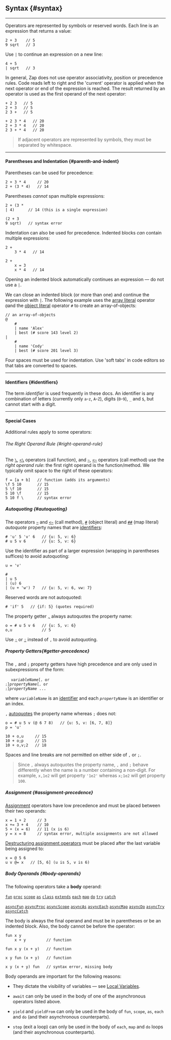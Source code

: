 ## Syntax {#syntax}

---

Operators are represented by symbols or reserved words. Each line is an expression that returns a value:

```
2 + 3    // 5
9 sqrt   // 3
```

Use `|` to continue an expression on a new line:

```
4 + 5
| sqrt   // 3
```

In general, Zap does not use operator associativity, position or precedence rules. Code reads left to right and the 'current' operator is applied when the next operator or end of the expression is reached. The result returned by an operator is used as the first operand of the next operator:

```
+ 2 3   // 5
2 + 3   // 5
2 3 +   // 5

+ 2 3 * 4   // 20
2 + 3 * 4   // 20
2 3 + * 4   // 20
```

> If adjacent operators are represented by symbols, they must be separated by whitespace.

---

#### Parentheses and Indentation {#parenth-and-indent}

Parentheses can be used for precedence:

```
2 + 3 * 4     // 20
2 + (3 * 4)   // 14
```

Parentheses *cannot* span multiple expressions:

```
2 + (3 *
| 4)      // 14 (this is a single expression)

(2 + 3
9 sqrt)   // syntax error   
```

Indentation can also be used for precedence. Indented blocks *can* contain multiple expressions:

```
2 + 
    3 * 4   // 14

2 + 
    x = 3
    x * 4   // 14    
```

Opening an indented block automatically continues an expression &mdash; do not use a `|`.

We can close an indented block (or more than one) and continue the expression with `|`. The following example uses the [array literal](#arrays) operator `@`and the [object literal](#objects-and-maps) operator `#` to create an array-of-objects:

```
// an array-of-objects
@
    #
    | name 'Alex'
    | best (# score 143 level 2)
| 
    #
    | name 'Cody'
    | best (# score 201 level 3)
```

Four spaces must be used for indentation. Use 'soft tabs' in code editors so that tabs are converted to spaces.

---

#### Identifiers {#identifiers}

The term _identifier_ is used frequently in these docs. An identifier is any combination of letters (currently only `a`-`z`, `A`-`Z`), digits (`0`-`9`), `_` and `$`, but cannot start with a digit. 

---

#### Special Cases

Additional rules apply to some operators:

###### The Right Operand Rule {#right-operand-rule}

The [`\`](#calling-functions), [`<\`](#return-first) operators (call function), and [`~`](#calling-methods), [`<~`](#return-first) operators (call method) use the _right operand rule_: the first right operand is the function/method. We typically omit space to the right of these operators:

```
f = [a + b]   // function (adds its arguments)
\f 5 10       // 15
5 \f 10       // 15
5 10 \f       // 15
5 10 f \      // syntax error
```

##### Autoquoting {#autoquoting}

The operators [`~`](#calling-methods) and [`<~`](#return-first) (call method), [`#`](#objects-and-maps) (object literal) and [`##`](#objects-and-maps) (map literal) _autoquote_ property names that are [identifiers](#identifiers):

```
# 'u' 5 'v' 6   // {u: 5, v: 6}
# u 5 v 6       // {u: 5, v: 6}
```
Use the identifier as part of a larger expression (wrapping in parentheses suffices) to avoid autoquoting:

```
u = 'v'

# 
| u 5
| (u) 6
| (u + 'w') 7   // {u: 5, v: 6, vw: 7}
```

Reserved words are not autoquoted:

```
# 'if' 5   // {if: 5} (quotes required)
```

The property getter [`,`](#comma-getter) always autoquotes the property name:

```
o = # u 5 v 6   // {u: 5, v: 6}
o,u             // 5         
```

Use [`;`](#comma-getter) or [`:`](#colon-getter) instead of `,` to avoid autoquoting.

##### Property Getters{#getter-precedence}

The `,` and `;` property getters have high precedence and are only used in subexpressions of the form:

&emsp; <code><i>variableName</i>[`,` or `;`]<i>propertyName</i>[`,` or `;`]<i>propertyName</i> ...</code>

where <code><i>variableName</i></code> is an [identifier](#identifiers) and each <code><i>propertyName</i></code> is an identifier or an index.

`,` [autoquotes](#autoquoting) the property name whereas `;` does not:

```
o = # u 5 v (@ 6 7 8)   // {u: 5, v: [6, 7, 8]}
p = 'u'

10 + o,u     // 15
10 + o;p     // 15
10 + o,v;2   // 18
```

Spaces and line breaks are not permitted on either side of `,` or `;`.

> Since `,` always autoquotes the property name, `,` and `;` behave differently when the name is a number containing a non-digit. For example, `x,1e2` will get property `'1e2'` whereas `x;1e2` will get property `100`.

##### Assignment {#assignment-precedence}

[Assignment](#assignment) operators have low precedence and must be placed between their two operands:

```
x = 1 + 2     // 3
x += 3 + 4    // 10
5 + (x = 6)   // 11 (x is 6)
y = x = 8     // syntax error, multiple assignments are not allowed 
```

[Destructuring assignment operators](#destructure-object) must be placed after the last variable being assigned to:

```
x = @ 5 6
u v @= x   // [5, 6] (u is 5, v is 6)
```

##### Body Operands {#body-operands}

The following operators take a __body__ operand:

[`fun`](#fun) [`proc`](#proc) [`scope`](#scope-op) [`as`](#as) [`class`](#class) [`extends`](#extends) [`each`](#each) [`map`](#map) [`do`](#do) [`try`](#try) [`catch`](#catch) 

[`asyncFun`](#fun) [`asyncProc`](#proc) [`asyncScope`](#scope-op) [`asyncAs`](#as) [`asyncEach`](#async-loops) [`asyncMap`](#async-loops) [`asyncDo`](#async-loops) [`asyncTry`](#try) [`asyncCatch`](#catch) 

The body is always the final operand and must be in parentheses or be an indented block. Also, the body cannot be before the operator:

```
fun x y
    x + y         // function

fun x y (x + y)   // function

x y fun (x + y)   // function

x y (x + y) fun   // syntax error, missing body
```

Body operands are important for the following reasons:

* They dictate the visibility of variables &mdash; see [Local Variables](#local-variables).

* `await` can only be used in the body of one of the asynchronous operators listed above.

* `yield` and `yieldFrom` can only be used in the body of `fun`, `scope`, `as`, `each` and `do` (and their asynchronous counterparts).

* `stop` (exit a loop) can only be used in the body of `each`, `map` and `do` loops (and their asynchronous counterparts).